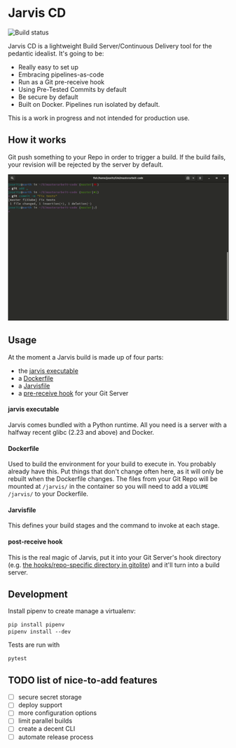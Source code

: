# Jarvis CD

![Build status](https://api.travis-ci.org/Ookami86/jarvis-cd.svg?branch=master)

Jarvis CD is a lightweight Build Server/Continuous Delivery tool for the pedantic idealist. It's going to be:

* Really easy to set up
* Embracing pipelines-as-code
* Run as a Git pre-receive hook
* Using Pre-Tested Commits by default
* Be secure by default
* Built on Docker. Pipelines run isolated by default.

This is a work in progress and not intended for production use.

## How it works

Git push something to your Repo in order to trigger a build. If the build fails, your revision will be rejected by the server by default.

![Usage example gif file](usage.gif)

## Usage

At the moment a Jarvis build is made up of four parts:

- the [jarvis executable](jarvis)
- a  [Dockerfile](Dockerfile)
- a [Jarvisfile](Jarvisfile)
- a [pre-receive hook](pre-receive.hook) for your Git Server

#### jarvis executable

Jarvis comes bundled with a Python runtime. All you need is a server with a halfway recent glibc (2.23 and above) and Docker.

#### Dockerfile

Used to build the environment for your build to execute in. You probably already have this. Put things that don't change often here, as it will only be rebuilt when the Dockerfile changes. 
The files from your Git Repo will be mounted at `/jarvis/` in the container so you will need to add a `VOLUME /jarvis/` to your Dockerfile.

#### Jarvisfile

This defines your build stages and the command to invoke at each stage. 

#### post-receive hook

This is the real magic of Jarvis, put it into your Git Server's hook directory (e.g. [the hooks/repo-specific directory in gitolite](https://gitolite.com/gitolite/non-core.html)) and it'll turn into a build server.

## Development

Install pipenv to create manage a virtualenv:

    pip install pipenv
    pipenv install --dev

Tests are run with

    pytest 

## TODO list of nice-to-add features

- [ ] secure secret storage
- [ ] deploy support
- [ ] more configuration options
- [ ] limit parallel builds 
- [ ] create a decent CLI
- [ ] automate release process 
